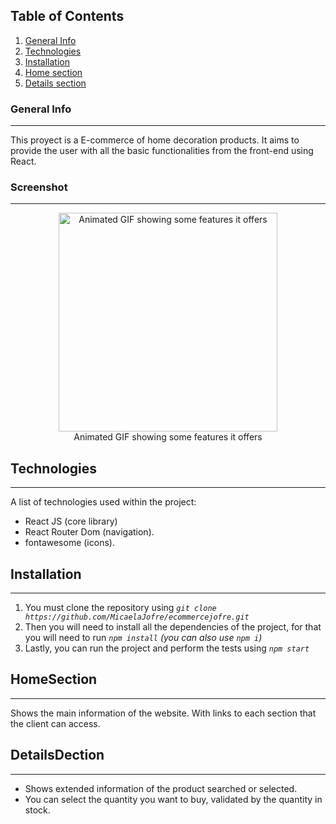 ## Table of Contents
1. [General Info](#general-info)
2. [Technologies](#technologies)
3. [Installation](#installation)
4. [Home section](#HomeSection)
5. [Details section](#DetailsDection)

### General Info
***
This proyect is a E-commerce of home decoration products. It aims to provide the user with all the basic functionalities from the front-end using React.

### Screenshot
***
<figure style="text-align: center">
   <img 
    alt="Animated GIF showing some features it offers"
    with="350" 
    height="350" 
    src="https://lh6.googleusercontent.com/GGYjX4BN7WjbgirkQFBgfp736U4iKR6AiC5ORsqK3WaS20TxKuMjGAwjdZol68dLXDJVdpMMsE-1uQ=w1280-h581-rw" 
  />
  <figcaption>Animated GIF showing some features it offers</figcaption>
</figure>

## Technologies
***
A list of technologies used within the project:
* React JS (core library)
* React Router Dom (navigation).
* fontawesome (icons).

## Installation
***
1. You must clone the repository using  _`git clone https://github.com/MicaelaJofre/ecommercejofre.git `_
2. Then you will need to install all the dependencies of the project, for that you will need to run _`npm install` (you can also use `npm i`)_
3. Lastly, you can run the project and perform the tests using _`npm start`_

## HomeSection
***
Shows the main information of the website. With links to each section that the client can access.

## DetailsDection
***
- Shows extended information of the product searched or selected.
- You can select the quantity you want to buy, validated by the quantity in stock.